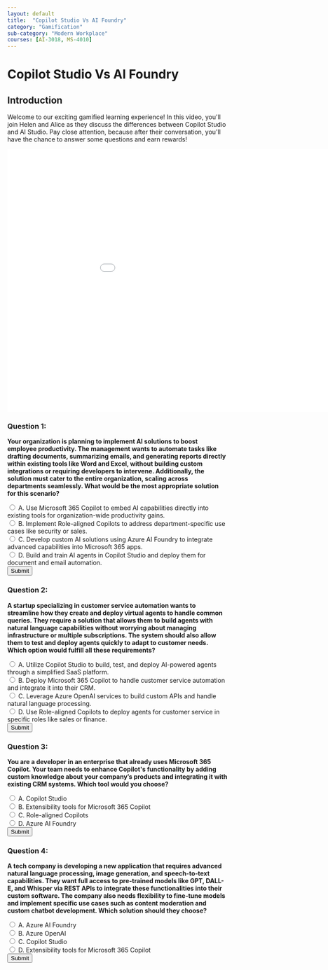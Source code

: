 ```yaml
---
layout: default
title:  "Copilot Studio Vs AI Foundry"
category: "Gamification"
sub-category: "Modern Workplace"
courses: [AI-3018, MS-4010]
---
```


# Copilot Studio Vs AI Foundry

## Introduction

Welcome to our exciting gamified learning experience! In this video, you'll join Helen and Alice as they discuss the differences between Copilot Studio and AI Studio. Pay close attention, because after their conversation, you'll have the chance to answer some questions and earn rewards!

<iframe class="smart-player-embed-iframe" id="embeddedSmartPlayerInstance" src="/iengage/project-files/gamification/Modern Workspace/videos/customcopilot/customcopilot.mp4?embedIFrameId=embeddedSmartPlayerInstance" width="1024" height="600" scrolling="no" frameborder="0" webkitAllowFullScreen mozallowfullscreen allowFullScreen></iframe>


### Question 1:
**Your organization is planning to implement AI solutions to boost employee productivity. The management wants to automate tasks like drafting documents, summarizing emails, and generating reports directly within existing tools like Word and Excel, without building custom integrations or requiring developers to intervene. Additionally, the solution must cater to the entire organization, scaling across departments seamlessly. What would be the most appropriate solution for this scenario?**

<form id="quizForm1">
  <input type="radio" id="q1a" name="q1" value="A">
  <label for="q1a">A. Use Microsoft 365 Copilot to embed AI capabilities directly into existing tools for organization-wide productivity gains.</label><br>
  <input type="radio" id="q1b" name="q1" value="B">
  <label for="q1b">B. Implement Role-aligned Copilots to address department-specific use cases like security or sales.</label><br>
  <input type="radio" id="q1c" name="q1" value="C">
  <label for="q1c">C. Develop custom AI solutions using Azure AI Foundry to integrate advanced capabilities into Microsoft 365 apps.</label><br>
  <input type="radio" id="q1d" name="q1" value="D">
  <label for="q1d">D. Build and train AI agents in Copilot Studio and deploy them for document and email automation.</label><br>
  <button type="button" onclick="checkAnswer1()" class="styled-button">Submit</button>
</form>

<p id="result1"></p>

### Question 2:
**A startup specializing in customer service automation wants to streamline how they create and deploy virtual agents to handle common queries. They require a solution that allows them to build agents with natural language capabilities without worrying about managing infrastructure or multiple subscriptions. The system should also allow them to test and deploy agents quickly to adapt to customer needs. Which option would fulfill all these requirements?**

<form id="quizForm2">
  <input type="radio" id="q2a" name="q2" value="A">
  <label for="q2a">A. Utilize Copilot Studio to build, test, and deploy AI-powered agents through a simplified SaaS platform.</label><br>
  <input type="radio" id="q2b" name="q2" value="B">
  <label for="q2b">B. Deploy Microsoft 365 Copilot to handle customer service automation and integrate it into their CRM.</label><br>
  <input type="radio" id="q2c" name="q2" value="C">
  <label for="q2c">C. Leverage Azure OpenAI services to build custom APIs and handle natural language processing.</label><br>
  <input type="radio" id="q2d" name="q2" value="D">
  <label for="q2d">D. Use Role-aligned Copilots to deploy agents for customer service in specific roles like sales or finance.</label><br>
  <button type="button" onclick="checkAnswer2()" class="styled-button">Submit</button>
</form>

<p id="result2"></p>

### Question 3:
**You are a developer in an enterprise that already uses Microsoft 365 Copilot. Your team needs to enhance Copilot's functionality by adding custom knowledge about your company’s products and integrating it with existing CRM systems. Which tool would you choose?**

<form id="quizForm3">
  <input type="radio" id="q3a" name="q3" value="A">
  <label for="q3a">A. Copilot Studio</label><br>
  <input type="radio" id="q3b" name="q3" value="B">
  <label for="q3b">B. Extensibility tools for Microsoft 365 Copilot</label><br>
  <input type="radio" id="q3c" name="q3" value="C">
  <label for="q3c">C. Role-aligned Copilots</label><br>
  <input type="radio" id="q3d" name="q3" value="D">
  <label for="q3d">D. Azure AI Foundry</label><br>
  <button type="button" onclick="checkAnswer3()" class="styled-button">Submit</button>
</form>

<p id="result3"></p>

### Question 4:
**A tech company is developing a new application that requires advanced natural language processing, image generation, and speech-to-text capabilities. They want full access to pre-trained models like GPT, DALL-E, and Whisper via REST APIs to integrate these functionalities into their custom software. The company also needs flexibility to fine-tune models and implement specific use cases such as content moderation and custom chatbot development. Which solution should they choose?**

<form id="quizForm4">
  <input type="radio" id="q4a" name="q4" value="A">
  <label for="q4a">A. Azure AI Foundry</label><br>
  <input type="radio" id="q4b" name="q4" value="B">
  <label for="q4b">B. Azure OpenAI</label><br>
  <input type="radio" id="q4c" name="q4" value="C">
  <label for="q4c">C. Copilot Studio</label><br>
  <input type="radio" id="q4d" name="q4" value="D">
  <label for="q4d">D. Extensibility tools for Microsoft 365 Copilot</label><br>
  <button type="button" onclick="checkAnswer4()" class="styled-button">Submit</button>
</form>

<p id="result4"></p>

<script>
  function checkAnswer1() {
    var radios = document.getElementsByName('q1');
    var correctAnswer = 'A';
    var result = document.getElementById('result1');
    var selected = false;

    for (var i = 0; i < radios.length; i++) {
      if (radios[i].checked) {
        selected = true;
        if (radios[i].value === correctAnswer) {
          result.textContent = 'Correct!';
          result.style.color = 'green';
        } else {
          result.textContent = 'Incorrect. Try again!';
          result.style.color = 'red';
        }
        break;
      }
    }

    if (!selected) {
      result.textContent = 'Please select an answer.';
      result.style.color = 'orange';
    }
  }

  function checkAnswer2() {
    var radios = document.getElementsByName('q2');
    var correctAnswer = 'A';
    var result = document.getElementById('result2');
    var selected = false;

    for (var i = 0; i < radios.length; i++) {
      if (radios[i].checked) {
        selected = true;
        if (radios[i].value === correctAnswer) {
          result.textContent = 'Correct!';
          result.style.color = 'green';
        } else {
          result.textContent = 'Incorrect. Try again!';
          result.style.color = 'red';
        }
        break;
      }
    }

    if (!selected) {
      result.textContent = 'Please select an answer.';
      result.style.color = 'orange';
    }
  }

  function checkAnswer3() {
    var radios = document.getElementsByName('q3');
    var correctAnswer = 'B';
    var result = document.getElementById('result3');
    var selected = false;

    for (var i = 0; i < radios.length; i++) {
      if (radios[i].checked) {
        selected = true;
        if (radios[i].value === correctAnswer) {
          result.textContent = 'Correct!';
          result.style.color = 'green';
        } else {
          result.textContent = 'Incorrect. Try again!';
          result.style.color = 'red';
        }
        break;
      }
    }

    if (!selected) {
      result.textContent = 'Please select an answer.';
      result.style.color = 'orange';
    }
  }

  function checkAnswer4() {
    var radios = document.getElementsByName('q4');
    var correctAnswer = 'B';
    var result = document.getElementById('result4');
    var selected = false;

    for (var i = 0; i < radios.length; i++) {
      if (radios[i].checked) {
        selected = true;
        if (radios[i].value === correctAnswer) {
          result.textContent = 'Correct!';
          result.style.color = 'green';
        } else {
          result.textContent = 'Incorrect. Try again!';
          result.style.color = 'red';
        }
        break;
      }
    }

    if (!selected) {
      result.textContent = 'Please select an answer.';
      result.style.color = 'orange';
    }
  }
</script>
